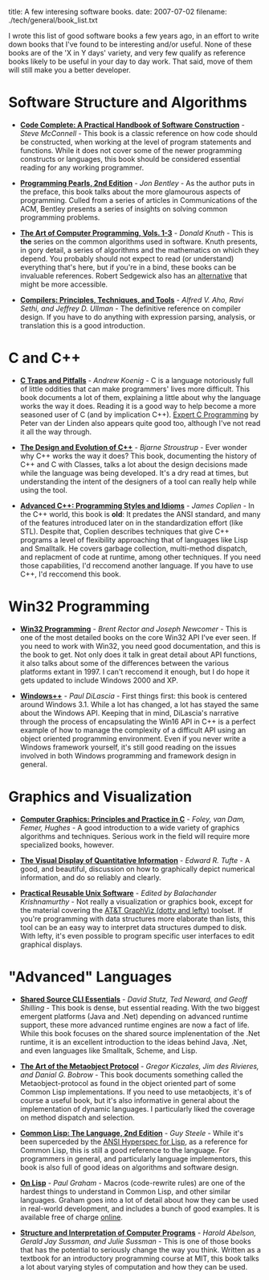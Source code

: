 title: A few interesing software books.
date: 2007-07-02
filename: ./tech/general/book_list.txt

I wrote this list of good software books a few years ago, in an
effort to write down books that I've found to be interesting and/or
useful.  None of these books are of the 'X in Y days' variety, and
very few qualify as reference books likely to be useful in your day
to day work.  That said, move of them will still make you a better
developer.

# Software Structure and Algorithms

* [**Code Complete: A Practical Handbook of Software Construction**](http://www.amazon.com/exec/obidos/tg/detail/-/1556154844/qid=1061504556/sr=8-1/ref=sr_8_1/002-0808278-8839253?v=glance&amp;s=books&amp;n=507846) - *Steve McConnell* - 
   This book is a classic reference on how code should be constructed,
   when working at the level of program statements and functions. While
   it does not cover some of the newer programming constructs or languages,
   this book should be considered essential reading for any working programmer.

* [**Programming Pearls, 2nd Edition**](http://www.amazon.com/exec/obidos/tg/detail/-/0201657880/qid=1061504884/sr=8-1/ref=sr_8_1/002-0808278-8839253?v=glance&amp;s=books&amp;n=507846) - *Jon Bentley* -
   As the author puts in the preface, this book talks about the more
   glamourous aspects of programming. Culled from a series of articles
   in Communications of the ACM, Bentley presents a series of 
   insights on solving common programming problems.

* [**The Art of Computer Programming, Vols. 1-3**](http://www.amazon.com/exec/obidos/ASIN/0201485419/qid=1061504903/sr=2-1/ref=sr_2_1/002-0808278-8839253) - *Donald Knuth* -
   This is <b>the</b> series on the common algorithms used in software. Knuth
   presents, in gory detail, a series of algorithms and the mathematics on
   which they depend. You probably should not expect to read (or understand)
   everything that's here, but if you're in a bind, these books can be
   invaluable references. Robert Sedgewick also has an [alternative](http://www.amazon.com/exec/obidos/ASIN/0201756080/qid=1061504963/sr=2-2/ref=sr_2_2/002-0808278-8839253) that might be more accessible.

* [**Compilers: Principles, Techniques, and Tools**](http://www.amazon.com/exec/obidos/tg/detail/-/0201100886/qid=1061505039/sr=1-1/ref=sr_1_1/002-0808278-8839253?v=glance&amp;s=books) - *Alfred V. Aho, Ravi Sethi, and Jeffrey D. Ullman* -
   The definitive reference on compiler design. If you have to do anything 
   with expression parsing, analysis, or translation this is a good introduction.

# C and C++

* [**C Traps and Pitfalls**](http://www.amazon.com/exec/obidos/tg/detail/-/0201179288/qid=1061505116/sr=1-1/ref=sr_1_1/002-0808278-8839253?v=glance&amp;s=books) - *Andrew Koenig* -
   C is a language notoriously full of little oddities that can
   make programmers' lives more difficult. This book documents a lot
   of them, explaining a little about why the language works the way
   it does. Reading it is a good way to help become a more seasoned
   user of C (and by implication C++). <a 
href="http://www.amazon.com/exec/obidos/tg/detail/-/0131774298/ref=pd_bxgy_text_1/002-0808278-8839253?v=glance&amp;s=books&amp;st=*">
   Expert C Programming</a> by Peter van der Linden also appears quite good
   too, although I've not read it all the way through.

* [**The Design and Evolution of C++**](http://www.amazon.com/exec/obidos/tg/detail/-/0201543303/qid=1061505218/sr=1-1/ref=sr_1_1/002-0808278-8839253?v=glance&amp;s=books) - *Bjarne Stroustrup* -
   Ever wonder why C++ works the way it does? This book, documenting
   the history of C++ and C with Classes, talks a lot about the design
   decisions made while the language was being developed. It's a dry
   read at times, but understanding the intent of the designers of a
   tool can really help while using the tool.


* [**Advanced C++: Programming Styles and Idioms**](http://www.amazon.com/exec/obidos/tg/detail/-/0201548550/qid=1061505234/sr=1-1/ref=sr_1_1/002-0808278-8839253?v=glance&amp;s=books) - *James Coplien* -
   In the C++ world, this book is <b>old</b>: It predates the ANSI standard,
   and many of the features introduced later on in the standardization effort
   (like STL). Despite that, Coplien describes techniques that give C++ programs
   a level of flexibility approaching that of languages like Lisp and Smalltalk.
   He covers garbage collection, multi-method dispatch, and replacment of code at
   runtime, among other techniques. If you need those capabilities, I'd reccomend
   another language. If you have to use C++, I'd reccomend this book.

# Win32 Programming

* [**Win32 Programming**](http://www.amazon.com/exec/obidos/tg/detail/-/0201634929/qid=1061505254/sr=1-3/ref=sr_1_3/002-0808278-8839253?v=glance&amp;s=books) - *Brent Rector and Joseph Newcomer* -
   This is one of the most detailed books on the core Win32 API
   I've ever seen. If you need to work with Win32, you need good
   documentation, and this is the book to get. Not only does it
   talk in great detail about API functions, it also talks about
   some of the differences between the various platforms extant
   in 1997. I can't reccomend it enough, but I do hope it gets updated
   to include Windows 2000 and XP.

* [**Windows++**](http://www.amazon.com/exec/obidos/tg/detail/-/020160891X/qid=1061505338/sr=1-1/ref=sr_1_1/002-0808278-8839253?v=glance&amp;s=books) - *Paul DiLascia* -
   First things first: this book is centered around Windows 3.1. While
   a lot has changed, a lot has stayed the same about the Windows API.
   Keeping that in mind, DiLascia's narrative through the process of
   encapsulating the Win16 API in C++ is a perfect example of how to
   manage the complexity of a difficult API using an object oriented
   programming environment. Even if you never write a Windows framework
   yourself, it's still good reading on the issues involved in both
   Windows programming and framework design in general.

# Graphics and Visualization

* [**Computer Graphics: Principles and Practice in C**](http://www.amazon.com/exec/obidos/ASIN/0201848406/qid=1061505353/sr=2-1/ref=sr_2_1/002-0808278-8839253) - *Foley, van Dam, Femer, Hughes* -
   A good introduction to a wide variety of graphics algorithms and
   techniques. Serious work in the field will require more specialized
   books, however.

* [**The Visual Display of Quantitative Information**](http://www.amazon.com/exec/obidos/ASIN/096139210X/qid%3D1061505501/sr%3D11-1/ref%3Dsr%5F11%5F1/002-0808278-8839253) - *Edward R. Tufte* -
   A good, and beautiful, discussion on how to graphically depict
   numerical information, and do so reliably and clearly.

* [**Practical Reusable Unix Software**](http://www.amazon.com/exec/obidos/ASIN/0471058076/qid%3D1061505543/sr%3D11-1/ref%3Dsr%5F11%5F1/002-0808278-8839253) - *Edited by Balachander Krishnamurthy* -
   Not really a visualization or graphics book, except for the
   material covering the <a href="http://www.research.att.com/sw/tools/graphviz/">
   AT&amp;T GraphViz (dotty and lefty)</a> toolset. If you're programming with
   data structures more elaborate than lists, this tool can be an easy way
   to interpret data structures dumped to disk. With lefty, it's even possible
   to program specific user interfaces to edit graphical displays.


# "Advanced" Languages

* [**Shared Source CLI Essentials**](http://www.amazon.com/exec/obidos/ASIN/059600351X/qid%3D1061505559/sr%3D11-1/ref%3Dsr%5F11%5F1/002-0808278-8839253) - *David Stutz, Ted Neward, and Geoff Shilling* -
   This book is dense, but essential reading. With the two biggest
   emergent platforms (Java and .Net) depending on advanced runtime
   support, these more advanced runtime engines are now a fact of
   life. While this book focuses on the shared source implenentation
   of the .Net runtime, it is an excellent introduction to the ideas
   behind Java, .Net, and even languages like Smalltalk, Scheme, and
   Lisp.	

* [**The Art of the Metaobject Protocol**](http://www.amazon.com/exec/obidos/search-handle-form/ref=dp_sr_00/002-0808278-8839253) - *Gregor Kiczales, Jim des Rivieres, and Danial G. Bobrow* -
   This book documents something called the Metaobject-protocol as 
   found in the object oriented part of some Common Lisp implementations.
   If you need to use metaobjects, it's of course a useful book, but it's
   also informative in general about the implementation of dynamic
   languages. I particularly liked the coverage on method dispatch and
   selection.


* [**Common Lisp: The Language, 2nd Edition**](http://www.amazon.com/exec/obidos/tg/detail/-/1555580416/qid=1061505589/sr=1-7/ref=sr_1_7/002-0808278-8839253?v=glance&amp;s=books) - *Guy Steele* -
   While it's been superceded by the <a href="http://www.lispworks.com/reference/HyperSpec/">
   ANSI Hyperspec for Lisp</a>, as a reference for Common Lisp, this is still
   a good reference to the language. For programmers in general, and particularly
   language implementors, this book is also full of good ideas on algorithms and 
   software design.

* [**On Lisp**](http://www.amazon.com/exec/obidos/tg/detail/-/0130305529/qid=1061505607/sr=1-1/ref=sr_1_1/002-0808278-8839253?v=glance&amp;s=books) - *Paul Graham* -
   Macros (code-rewrite rules) are one of the hardest things to understand
   in Common Lisp, and other similar languages. Graham goes into a lot of
   detail about how they can be used in real-world development, and includes
   a bunch of good examples. It is available free of charge
  <a href="http://www.paulgraham.com/onlisp.html"> online</a>.


* [**Structure and Interpretation of Computer Programs**](http://www.amazon.com/exec/obidos/tg/detail/-/0262011530/qid=1061505635/sr=1-1/ref=sr_1_1/002-0808278-8839253?v=glance&amp;s=books) - *Harold Abelson, Gerald Jay Sussman, and Julie Sussman* -
   This is one of those books that has the potential to seriously change
   the way you think. Written as a textbook for an introductory programming
   course at MIT, this book talks a lot about varying styles of computation
   and how they can be used. 
